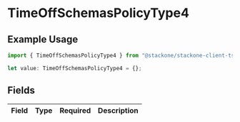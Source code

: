 # TimeOffSchemasPolicyType4

## Example Usage

```typescript
import { TimeOffSchemasPolicyType4 } from "@stackone/stackone-client-ts/sdk/models/shared";

let value: TimeOffSchemasPolicyType4 = {};
```

## Fields

| Field       | Type        | Required    | Description |
| ----------- | ----------- | ----------- | ----------- |